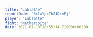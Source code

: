 ```yaml
---
title: "Lablatte"
reportCode: "3n1wYpcTb84QrmFj"
player: "Lablatte"
fight: "Netherspite"
date: 2021-07-18T18:55:34.719000+00:00
---
```

